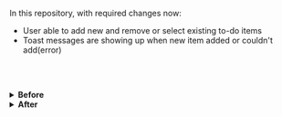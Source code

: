 In this repository, with required changes now:

- User able to add new and remove or select existing to-do items
- Toast messages are showing up when new item added or couldn't add(error)

<br /><br />

<details>
  <summary><b>Before</b></summary>
  
![Before](https://github.com/emregokgedik/patikaTasks/assets/71225557/182c8ce7-951e-4901-b7bd-d7a5b4a70d8d)



</details>

<details>
  <summary><b>After</b></summary>
  
![After](https://github.com/emregokgedik/patikaTasks/assets/71225557/f35ba5f7-091e-49a2-83b7-e371d3cdc9b8)

  
</details>

